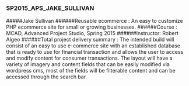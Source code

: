 ### SP2015_APS_JAKE_SULLIVAN
#####Jake Sullivan
######Reusable ecommerce : An easy to customize PHP ecommerce site for small or growing businesses.
######Course : MCAD, Advanced Project Studio, Spring 2015
######Instructor: Robert Algeo
######Total project delivery summary :
The intended build will consist of an easy to use e-commerce site with an established database that is ready
to use for financial transaction and allows the user to access and modify content for consumer transactions.
The layout will have a variety of imagery and content fields that can be easily modified via wordpress cms,
most of the fields will be filterable content and can be accessed through the search bar.

